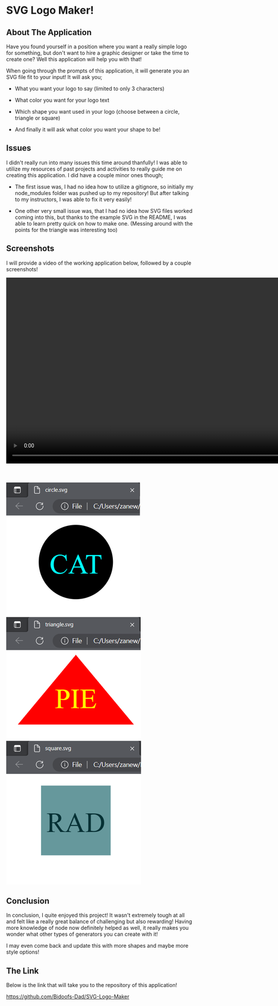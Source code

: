 # SVG Logo Maker!

## About The Application

Have you found yourself in a position where you want a really simple logo for something, but don't want to hire a graphic designer or take the time to create one? Well this application will help you with that!

When going through the prompts of this application, it will generate you an SVG file fit to your input! It will ask you;

* What you want your logo to say (limited to only 3 characters)

* What color you want for your logo text

* Which shape you want used in your logo (choose between a circle, triangle or square)

* And finally it will ask what color you want your shape to be!

## Issues

I didn't really run into many issues this time around thanfully! I was able to utilize my resources of past projects and activities to really guide me on creating this application. I did have a couple minor ones though;

* The first issue was, I had no idea how to utilize a gitignore, so initially my node_modules folder was pushed up to my repository! But after talking to my instructors, I was able to fix it very easily!

* One other very small issue was, that I had no idea how SVG files worked coming into this, but thanks to the example SVG in the README, I was able to learn pretty quick on how to make one. (Messing around with the points for the triangle was interesting too)

## Screenshots

I will provide a video of the working application below, followed by a couple screenshots!

<video width="1000" controls>
  <source src="images\demonstrating app.mp4" type="video/mp4">
</video>
<br>
<br>
<br>

![SVG Logo Maker](./images/circle.png)
![SVG Logo Maker](./images/triangle.png)
![SVG Logo Maker](./images/square.png)

## Conclusion

In conclusion, I quite enjoyed this project! It wasn't extremely tough at all and felt like a really great balance of challenging but also rewarding! Having more knowledge of node now definitely helped as well, it really makes you wonder what other types of generators you can create with it!

I may even come back and update this with more shapes and maybe more style options!

## The Link

Below is the link that will take you to the repository of this application!

https://github.com/Bidoofs-Dad/SVG-Logo-Maker